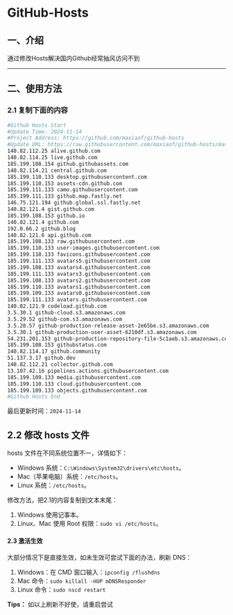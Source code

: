 # GitHub-Hosts

## 一、介绍
通过修改Hosts解决国内Github经常抽风访问不到

---

## 二、使用方法

### 2.1 复制下面的内容
```bash
#Github Hosts Start
#Update Time: 2024-11-14
#Project Address: https://github.com/maxiaof/github-hosts
#Update URL: https://raw.githubusercontent.com/maxiaof/github-hosts/master/hosts
140.82.112.25 alive.github.com
140.82.114.25 live.github.com
185.199.108.154 github.githubassets.com
140.82.114.21 central.github.com
185.199.110.133 desktop.githubusercontent.com
185.199.110.153 assets-cdn.github.com
185.199.111.133 camo.githubusercontent.com
185.199.111.133 github.map.fastly.net
146.75.121.194 github.global.ssl.fastly.net
140.82.121.4 gist.github.com
185.199.108.153 github.io
140.82.121.4 github.com
192.0.66.2 github.blog
140.82.121.6 api.github.com
185.199.108.133 raw.githubusercontent.com
185.199.110.133 user-images.githubusercontent.com
185.199.110.133 favicons.githubusercontent.com
185.199.111.133 avatars5.githubusercontent.com
185.199.108.133 avatars4.githubusercontent.com
185.199.111.133 avatars3.githubusercontent.com
185.199.108.133 avatars2.githubusercontent.com
185.199.110.133 avatars1.githubusercontent.com
185.199.109.133 avatars0.githubusercontent.com
185.199.111.133 avatars.githubusercontent.com
140.82.121.9 codeload.github.com
3.5.30.1 github-cloud.s3.amazonaws.com
3.5.29.52 github-com.s3.amazonaws.com
3.5.28.57 github-production-release-asset-2e65be.s3.amazonaws.com
3.5.30.1 github-production-user-asset-6210df.s3.amazonaws.com
54.231.201.153 github-production-repository-file-5c1aeb.s3.amazonaws.com
185.199.108.153 githubstatus.com
140.82.114.17 github.community
51.137.3.17 github.dev
140.82.112.21 collector.github.com
13.107.42.16 pipelines.actions.githubusercontent.com
185.199.109.133 media.githubusercontent.com
185.199.110.133 cloud.githubusercontent.com
185.199.109.133 objects.githubusercontent.com
#Github Hosts End

```
最后更新时间：`2024-11-14`

## 2.2 修改 hosts 文件
hosts 文件在不同系统位置不一，详情如下：
- Windows 系统：`C:\Windows\System32\drivers\etc\hosts`。
- Mac（苹果电脑）系统：`/etc/hosts`。
- Linux 系统：`/etc/hosts`。

修改方法，把2.1的内容复制到文本末尾：

1. Windows 使用记事本。
2. Linux、Mac 使用 Root 权限：`sudo vi /etc/hosts`。

#### 2.3 激活生效
大部分情况下是直接生效，如未生效可尝试下面的办法，刷新 DNS：

1. Windows：在 CMD 窗口输入：`ipconfig /flushdns`
2. Mac 命令：`sudo killall -HUP mDNSResponder`
3. Linux 命令：`sudo nscd restart`

**Tips：** 如以上刷新不好使，请重启尝试
